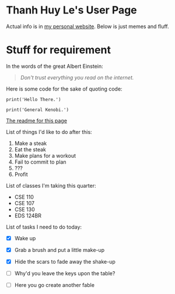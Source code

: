 # Thanh Huy Le's User Page

Actual info is in [my personal website](https://thanhhuyle.com/). Below is just memes and fluff. 

# Stuff for requirement

In the words of the great Albert Einstein:

> *Don't trust everything you read on the internet.* 
 
Here is some code for the sake of quoting code:
```
print('Hello There.')

print('General Kenobi.')
```

[The readme for this page](README.md)

List of things I'd like to do after this:
1. Make a steak
2. Eat the steak 
3. Make plans for a workout
4. Fail to commit to plan
5. ???
6. Profit

List of classes I'm taking this quarter:
- CSE 110
- CSE 107
- CSE 130
- EDS 124BR

List of tasks I need to do today:
- [x] Wake up 
- [x] Grab a brush and put a little make-up
- [x] Hide the scars to fade away the shake-up
- [ ] Why'd you leave the keys upon the table?
- [ ] Here you go create another fable


